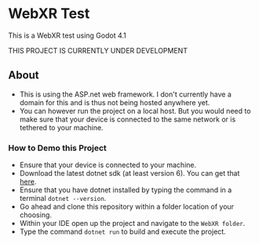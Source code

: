 # WebXR Test
This is a WebXR test using Godot 4.1

THIS PROJECT IS CURRENTLY UNDER DEVELOPMENT

## About
- This is using the ASP.net web framework. I don't currently have a domain for this and is thus not being hosted anywhere yet.
- You can however run the project on a local host. But you would need to make sure that your device is connected to the same network or is tethered to your machine.

### **How to Demo this Project**
- Ensure that your device is connected to your machine.
- Download the latest dotnet sdk (at least version 6). You can get that [here](https://dotnet.microsoft.com/en-us/download).
- Ensure that you have dotnet installed by typing the command in a terminal `dotnet --version`.
- Go ahead and clone this repository within a folder location of your choosing.
- Within your IDE open up the project and navigate to the `WebXR folder`.
- Type the command `dotnet run` to build and execute the project.



